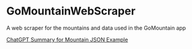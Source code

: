 # GoMountainWebScraper
A web scraper for the mountains and data used in the GoMountain app

[ChatGPT Summary for Mountain JSON Example](https://chatgpt.com/c/1b121468-2152-4c27-b8e3-64e3a12f3f5b)
